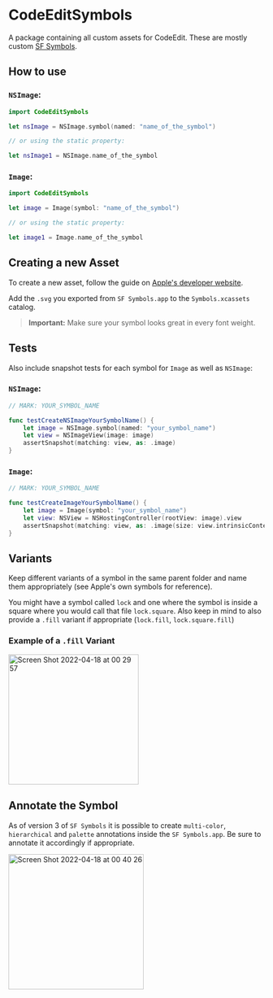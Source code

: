 # CodeEditSymbols

A package containing all custom assets for CodeEdit. These are mostly custom [SF Symbols](https://developer.apple.com/design/human-interface-guidelines/sf-symbols/overview/#creating-custom-symbols).

## How to use

### `NSImage`:

```swift
import CodeEditSymbols

let nsImage = NSImage.symbol(named: "name_of_the_symbol")

// or using the static property:

let nsImage1 = NSImage.name_of_the_symbol
```

### `Image`:

```swift
import CodeEditSymbols

let image = Image(symbol: "name_of_the_symbol")

// or using the static property:

let image1 = Image.name_of_the_symbol
```

## Creating a new Asset

To create a new asset, follow the guide on [Apple's developer website](https://developer.apple.com/documentation/uikit/uiimage/creating_custom_symbol_images_for_your_app).

Add the `.svg` you exported from `SF Symbols.app` to the `Symbols.xcassets` catalog.

> **Important:** Make sure your symbol looks great in every font weight.

## Tests

Also include snapshot tests for each symbol for `Image` as well as `NSImage`:

### `NSImage`:

```swift
// MARK: YOUR_SYMBOL_NAME

func testCreateNSImageYourSymbolName() {
    let image = NSImage.symbol(named: "your_symbol_name")
    let view = NSImageView(image: image)
    assertSnapshot(matching: view, as: .image)
}
```

### `Image`:

```swift
// MARK: YOUR_SYMBOL_NAME

func testCreateImageYourSymbolName() {
    let image = Image(symbol: "your_symbol_name")
    let view: NSView = NSHostingController(rootView: image).view
    assertSnapshot(matching: view, as: .image(size: view.intrinsicContentSize))
}
```

## Variants

Keep different variants of a symbol in the same parent folder and name them appropriately (see Apple's own symbols for reference).

You might have a symbol called `lock` and one where the symbol is inside a square where you would call that file `lock.square`. Also keep in mind to also provide a `.fill` variant if appropriate (`lock.fill`, `lock.square.fill`)

### Example of a `.fill` Variant

<img width="256" alt="Screen Shot 2022-04-18 at 00 29 57" src="https://user-images.githubusercontent.com/9460130/163734754-9eff9671-bb19-46de-92b0-c4c0de27c23b.png">

## Annotate the Symbol

As of version 3 of `SF Symbols` it is possible to create `multi-color`, `hierarchical` and `palette` annotations inside the `SF Symbols.app`. Be sure to annotate it accordingly if appropriate.

<img width="266" alt="Screen Shot 2022-04-18 at 00 40 26" src="https://user-images.githubusercontent.com/9460130/163734926-d4da422a-d7f0-4b93-a05b-3d1700c1b97c.png">

